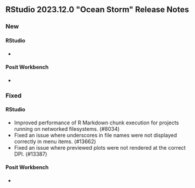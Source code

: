 ## RStudio 2023.12.0 "Ocean Storm" Release Notes

### New
#### RStudio
-

#### Posit Workbench
-

### Fixed
#### RStudio
- Improved performance of R Markdown chunk execution for projects running on networked filesystems. (#8034)
- Fixed an issue where underscores in file names were not displayed correctly in menu items. (#13662)
- Fixed an issue where previewed plots were not rendered at the correct DPI. (#13387)

#### Posit Workbench
-

